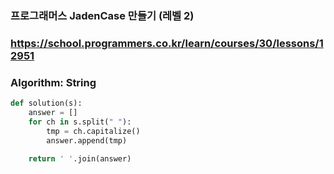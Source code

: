 ### 프로그래머스 JadenCase 만들기 (레벨 2)

### https://school.programmers.co.kr/learn/courses/30/lessons/12951

### Algorithm: String

```python
def solution(s):
    answer = []
    for ch in s.split(" "):
        tmp = ch.capitalize()
        answer.append(tmp)
    
    return ' '.join(answer)
```
